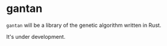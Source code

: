 # gantan

`gantan` will be a library of the genetic algorithm written in Rust.

It's under development.
